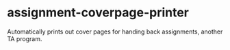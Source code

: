 # assignment-coverpage-printer
Automatically prints out cover pages for handing back assignments, another TA program.
